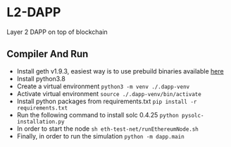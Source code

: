 # L2-DAPP
Layer 2 DAPP on top of blockchain

## Compiler And Run

- Install geth v1.9.3, easiest way is to use prebuild binaries available [here](https://geth.ethereum.org/downloads/)
- Install python3.8
- Create a virtual environment
    ```python3 -m venv ./.dapp-venv```
- Activate virtual environment
    ```source ./.dapp-venv/bin/activate```
- Install python packages from requirements.txt
    ```pip install -r requirements.txt```
- Run the following command to install solc 0.4.25
    ```python pysolc-installation.py```
- In order to start the node
    ```sh eth-test-net/runEthereumNode.sh```
- Finally, in order to run the simulation
    ```python -m dapp.main```